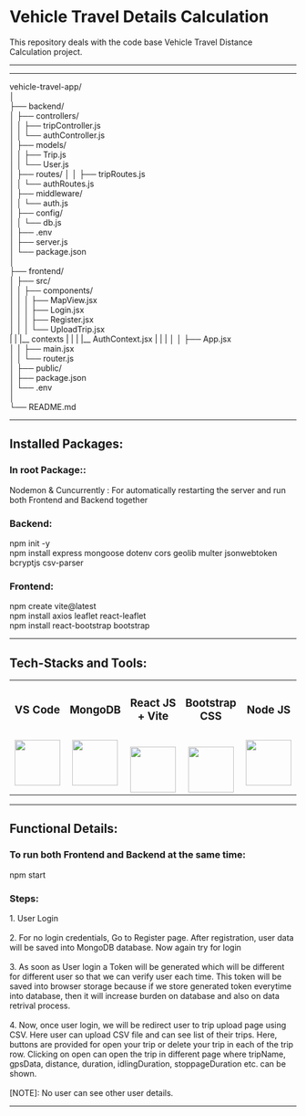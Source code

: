 # Vehicle Travel Details Calculation
This repository deals with the code base Vehicle Travel Distance Calculation project.
<hr>
<hr>

vehicle-travel-app/<br/>
│<br/>
├── backend/<br/>
│   ├── controllers/<br/>
│   │   ├── tripController.js<br/>
│   │   └── authController.js<br/>
│   ├── models/<br/>
│   │   ├── Trip.js<br/>
│   │   └── User.js<br/>
│   ├── routes/
│   │   ├── tripRoutes.js<br/>
│   │   └── authRoutes.js<br/>
│   ├── middleware/<br/>
│   │   └── auth.js<br/>
│   ├── config/<br/>
│   │   └── db.js<br/>
│   ├── .env<br/>
│   ├── server.js<br/>
│   └── package.json<br/>
│<br/>
├── frontend/<br/>
│   ├── src/<br/>
│   │   ├── components/<br/>
│   │   │   ├── MapView.jsx<br/>
│   │   │   ├── Login.jsx<br/>
│   │   │   ├── Register.jsx<br/>
│   │   │   └── UploadTrip.jsx<br/>
|   |   |__ contexts
|   |   |   |__ AuthContext.jsx
|   |   |
│   │   ├── App.jsx<br/>
│   │   ├── main.jsx<br/>
│   │   └── router.js<br/>
│   ├── public/<br/>
│   ├── package.json<br/>
│   └── .env<br/>
│<br/>
└── README.md<br/>


<hr>
<h2>Installed Packages:</h2>
<h3> In root Package:: </h3>
Nodemon & Cuncurrently : For automatically restarting the server and run both Frontend and Backend together
<h3> Backend: </h3>
npm init -y<br/>
npm install express mongoose dotenv cors geolib multer jsonwebtoken bcryptjs csv-parser
<h3> Frontend: </h3>
npm create vite@latest <br/>
npm install axios leaflet react-leaflet<br/>
npm install react-bootstrap bootstrap
<hr>

<h2>Tech-Stacks and Tools:</h2>
<table width = 100%>
<tbody>
<tr align="top">
<td width="20%" align="center">
<h3 dir="auto"><span>VS Code</span><br><br></h3>
<a><img src="https://upload.wikimedia.org/wikipedia/commons/thumb/9/9a/Visual_Studio_Code_1.35_icon.svg/2048px-Visual_Studio_Code_1.35_icon.svg.png" height = "80" width = "80"></a>
</td>
<td width="20%" align="center">
<h3 dir="auto"><span>MongoDB</span><br><br></h3>
<a><img src="https://www.pngall.com/wp-content/uploads/13/Mongodb-Transparent.png" height = "80" width = "80"></a>
</td>
<td width="20%" align="center">
<h3 dir="auto"><span>React JS + Vite</span><br><br></h3>
<a><img src="https://cdn.freebiesupply.com/logos/large/2x/react-1-logo-png-transparent.png" height = "80" width = "80"></a>
</td>
<td width="20%" align="center">
<h3 dir="auto"><span>Bootstrap CSS</span><br><br></h3>
<a><img src="https://upload.wikimedia.org/wikipedia/commons/thumb/6/62/CSS3_logo.svg/800px-CSS3_logo.svg.png" height = "80" width = "80"></a>
</td>
<td width="20%" align="center">
<h3 dir="auto"><span>Node JS</span><br><br></h3>
<a><img src="https://images.credly.com/images/51aeb74b-ec87-4069-93fc-0ea449c8d77f/twitter_thumb_201604_node.png" height = "80" width = "80"></a>
</td>
</tr>
</td>
</tr>
</tbody>
</table>

<hr>
<h2>Functional Details:</h2>
<h3> To run both Frontend and Backend at the same time: </h3>
npm start<br/>

<h3> Steps: </h3>
1. User Login <br/>
<br/>
2. For no login credentials, Go to Register page. After registration, user data will be saved into MongoDB database. Now again try for login<br/>
<br/>
3. As soon as User login a Token will be generated which will be different for different user so that we can verify user each time. This token will be saved into browser storage because if we store generated token everytime into database, then it will increase burden on database and also on data retrival process.<br/>
<br/>
4. Now, once user login, we will be redirect user to trip upload page using CSV. Here user can upload CSV file and can see list of their trips. Here, buttons are provided for open your trip or delete your trip in each of the trip row. Clicking on open can open the trip in different page where tripName, gpsData, distance, duration, idlingDuration, stoppageDuration etc. can be shown.<br/>
<br/>
[NOTE]: No user can see other user details.<br/>
<hr>


